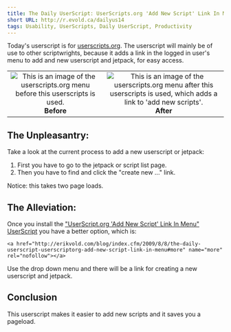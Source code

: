 ```yaml
---
title: The Daily UserScript: UserScripts.org 'Add New Script' Link In Menu
short URL: http://r.evold.ca/dailyus14
tags: Usability, UserScripts, Daily UserScript, Productivity
---
```

Today's userscript is for <a title="Userscripts.org" rel="external nofollow" rev="vote-for" target="_blank" href="http://userscripts.org/">userscripts.org</a>. The userscript will mainly be of use to other scriptwrights, because it adds a link in the logged in user's menu to add and new userscript and jetpack, for easy access.
</p>

<p>
</p><table border="0">
<tbody><tr>
<td align="center" valign="top">
<center>
<img title="UserScripts.org Menu Before This UserScript" alt="This is an image of the userscripts.org menu before this userscripts is used." src="http://static.evold.ca/images/posts/userscriptsOrgAddNewScriptInMenu-before.gif"><br>
<strong>Before</strong>
</center>
</td>
<td align="center" valign="top">
<center>
<img title="UserScripts.org Menu After This UserScript" alt="This is an image of the userscripts.org menu after this userscripts is used, which adds a link to 'add new scripts'." src="http://static.evold.ca/images/posts/userscriptsOrgAddNewScriptInMenu-after.gif"><br>
<strong>After</strong>
</center>
</td>
</tr>
</tbody></table>
<p></p>

<h2>The Unpleasantry:</h2>
<p>
Take a look at the current process to add a new userscript or jetpack:
</p><ol>
<li>First you have to go to the jetpack or script list page.</li>
<li>Then you have to find and click the "create new ..." link.</li>
</ol>
Notice: this takes two page loads.
<p></p>

<h2>The Alleviation:</h2>
<p>
Once you install the <a href="http://userscripts.org/scripts/show/55279" title="UserScript.org 'Add New Script' Link In Menu" rel="external nofollow" target="_blank" rev="vote-for">"UserScript.org 'Add New Script' Link In Menu" UserScript</a> you have a better option, which is:
</p>

  	<a href="http://erikvold.com/blog/index.cfm/2009/8/8/the-daily-userscript-userscriptorg-add-new-script-link-in-menu#more" name="more" rel="nofollow"></a>
		
<p>
Use the drop down menu and there will be a link for creating a new userscript and jetpack.
</p>

<h2>Conclusion</h2>
<p>
This userscript makes it easier to add new scripts and it saves you a pageload.
</p>
